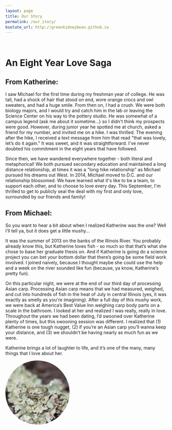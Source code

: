 ```yaml
---
layout: page
title: Our Story
permalink: /our_story/
bsolute_url: http://greenkidneybean.github.io
---
```

<p><img src="{{ '/assets/saharah.jpg' | prepend:site.baseurl }}" alt="" /></p>

# An Eight Year Love Saga
## From Katherine:

I saw Michael for the first time during my freshman year of college. He was tall, had a shock of hair that stood on end, wore orange crocs and owl sweaters, and had a huge smile. From then on, I had a crush. We were both biology majors, and I would try and catch him in the lab or leaving the Science Center on his way to the pottery studio. He was somewhat of a campus legend (ask me about it sometime...) so I didn't think my prospects were good. However, during junior year he spotted me at church, asked a friend for my number, and invited me on a hike. I was thrilled. The evening after the hike, I received a text message from him that read "that was lovely, let’s do it again." It was sweet, and it was straightforward. I've never doubted his commitment in the eight years that have followed.

Since then, we have wandered everywhere together - both literal and metaphorical! We both pursued secondary education and maintained a long distance relationship, at times it was a "long hike relationship" as Michael pursued his dreams out West. In 2014, Michael moved to D.C. and our relationship blossomed. We have learned what it's like to be a team, to support each other, and to choose to love every day. This September, I'm thrilled to get to publicly seal the deal with my first and only love, surrounded by our friends and family!

## From Michael:

So you want to hear a bit about when I realized Katherine was the one? Well I’ll tell ya, but it does get a little mushy...

It was the summer of 2013 on the banks of the Illinois River. You probably already know this, but Katherine loves fish - so much so that that’s what she chose to base her graduate thesis on. And if Katherine is going do a science project you can bet your bottom dollar that there’s going be some field work involved. I joined naively, because I thought maybe she could use the help and a week on the river sounded like fun (because, ya know, Katherine’s pretty fun).

On this particular night, we were at the end of our third day of processing Asian carp. Processing Asian carp means that we had measured, weighed, and cut into hundreds of fish in the heat of July in central Illinois (yes, it was exactly as smelly as you're imagining). After a full day of this mushy work, we were back at America’s Best Value Inn weighing carp body parts on a scale in the bathroom. I looked at her and realized I was really, really in love. Throughout the years we had been dating, I’d swooned over Katherine plenty of times, but this swooning session was different. I realized that (1) Katherine is one tough nugget, (2) if you’re an Asian carp you’ll wanna keep your distance, and (3) we shouldn’t be having nearly as much fun as we were.

Katherine brings a lot of laughter to life, and it’s one of the many, many things that I love about her.

<img class="centered-and-cropped" width="200" height="200" style="border-radius:50%" src="/assets/ring.jpg" >
